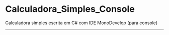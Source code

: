 # Calculadora_Simples_Console
Calculadora simples escrita em C# com IDE MonoDevelop (para console)
<hr>
</hr>
